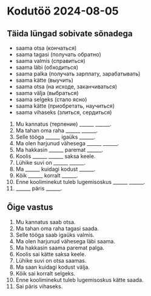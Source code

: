 # Kodutöö 2024-08-05

## Täida lüngad sobivate sõnadega

- saama otsa (кончаться)
- saama tagasi (получать обратно)
- saama valmis (справиться)
- saama läbi (обходиться)
- saama palka (получать зарплату, зарабатывать)
- saama kätte (выучить)
- saama otsa (на исходе, заканчиваться)
- saama välja (выбраться)
- saama selgeks (стало ясно)
- saama kätte (приобретать, научиться)
- saama vihaseks (злиться, сердиться)


1. Mu kannatus (терпение) ______ ______.
2. Ma tahan oma raha ______ ______.
3. Selle tööga ______ igaüks ______.
4. Ma olen harjunud vähesega ______ ______.
5. Ma hakkasin ______ paremat ______.
6. Koolis ______ ______ saksa keele. 
7. Lühike suvi on ______ ______.
8. Ma ______ kuidagi kodust ______.
9. Kõik ______ korralt ______.
10. Enne kooliminekut tuleb lugemisoskus ______ ______.
11. ______ päris ______.

## Õige vastus

1. Mu kannatus saab otsa.
2. Ma tahan oma raha tagasi saada.
3. Selle tööga saab igaüks valmis.
4. Ma olen harjunud vähesega läbi saama.
5. Ma hakkasin saama paremat palga.
6. Koolis sai kätte saksa keele.
7. Lühike suvi on otsa saamas.
8. Ma saan kuidagi kodust välja.
9. Kõik sai korralt selgeks.
10. Enne kooliminekut tuleb lugemisoskus kätte saada.
11. Sai päris vihaseks.
